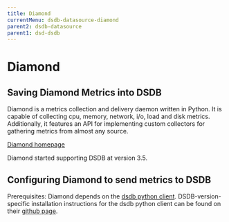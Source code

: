 ```yaml
---
title: Diamond
currentMenu: dsdb-datasource-diamond
parent2: dsdb-datasource
parent1: dsd-dsdb
---
```


# Diamond

## Saving Diamond Metrics into DSDB

Diamond is a metrics collection and delivery daemon written in Python.
It is capable of collecting cpu, memory, network, i/o, load and disk metrics.
Additionally, it features an API for implementing custom collectors for gathering metrics from almost any source.

[Diamond homepage](https://github.com/python-diamond)

Diamond started supporting DSDB at version 3.5.

## Configuring Diamond to send metrics to DSDB

Prerequisites: Diamond depends on the [dsdb python client](https://github.com/dasudian/dsdb-python).
DSDB-version-specific installation instructions for the dsdb python client can be found on their [github page](https://github.com/dasudian/dsdb-python).
